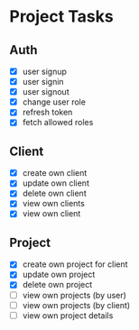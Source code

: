 # Project Tasks

## Auth

- [x] user signup
- [x] user signin
- [x] user signout
- [x] change user role
- [x] refresh token
- [x] fetch allowed roles

## Client

- [x] create own client
- [x] update own client
- [x] delete own client
- [x] view own clients
- [x] view own client

## Project

- [x] create own project for client
- [x] update own project
- [x] delete own project
- [ ] view own projects (by user)
- [ ] view own projects (by client)
- [ ] view own project details
